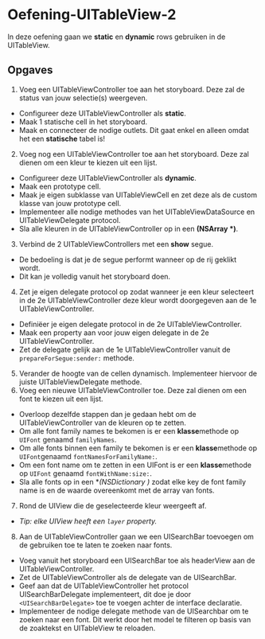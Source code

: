 # Oefening-UITableView-2

In deze oefening gaan we **static** en **dynamic** rows gebruiken in de UITableView.

## Opgaves
1. Voeg een UITableViewController toe aan het storyboard. Deze zal de status van jouw selectie(s) weergeven.
  - Configureer deze UITableViewController als **static**.
  - Maak 1 statische cell in het storyboard.
  - Maak en connecteer de nodige outlets. Dit gaat enkel en alleen omdat het een **statische** tabel is!
2. Voeg nog een UITableViewController toe aan het storyboard. Deze zal dienen om een kleur te kiezen uit een lijst.
  - Configureer deze UITableViewController als **dynamic**.
  - Maak een prototype cell.
  - Maak je eigen subklasse van UITableViewCell en zet deze als de custom klasse van jouw prototype cell.
  - Implementeer alle nodige methodes van het UITableViewDataSource en UITableViewDelegate protocol.
  - Sla alle kleuren in de UITableViewController op in een **(NSArray *)**.
3. Verbind de 2 UITableViewControllers met een **show** segue.
  - De bedoeling is dat je de segue performt wanneer op de rij geklikt wordt.
  - Dit kan je volledig vanuit het storyboard doen.
4. Zet je eigen delegate protocol op zodat wanneer je een kleur selecteert in de 2e UITableViewController deze kleur wordt doorgegeven aan de 1e UITableViewController.
  - Definiëer je eigen delegate protocol in de 2e UITableViewController.
  - Maak een property aan voor jouw eigen delegate in de 2e UITableViewController.
  - Zet de delegate gelijk aan de 1e UITableViewController vanuit de `prepareForSegue:sender:` methode.
5. Verander de hoogte van de cellen dynamisch. Implementeer hiervoor de juiste UITableViewDelegate methode.
6. Voeg een nieuwe UITableViewController toe. Deze zal dienen om een font te kiezen uit een lijst.
  - Overloop dezelfde stappen dan je gedaan hebt om de UITableViewController van de kleuren op te zetten.
  - Om alle font family names te bekomen is er een **klasse**methode op `UIFont` genaamd `familyNames`.
  - Om alle fonts binnen een family te bekomen is er een **klasse**methode op `UIFont`genaamd `fontNamesForFamilyName:`.
  - Om een font name om te zetten in een UIFont is er een **klasse**methode op `UIFont` genaamd `fontWithName:size:`.
  - Sla alle fonts op in een **(NSDictionary *)** zodat elke key de font family name is en de waarde overeenkomt met de array van fonts.
7. Rond de UIView die de geselecteerde kleur weergeeft af.
  - *Tip: elke UIView heeft een `layer` property.*
8. Aan de UITableViewController gaan we een UISearchBar toevoegen om de gebruiken toe te laten te zoeken naar fonts.
  - Voeg vanuit het storyboard een UISearchBar toe als headerView aan de UITableViewController.
  - Zet de UITableViewController als de delegate van de UISearchBar.
  - Geef aan dat de UITableViewController het protocol UISearchBarDelegate implementeert, dit doe je door `<UISearchBarDelegate>` toe te voegen achter de interface declaratie.
  - Implementeer de nodige delegate methode van de UISearchbar om te zoeken naar een font. Dit werkt door het model te filteren op basis van de zoaktekst en UITableView te reloaden.
